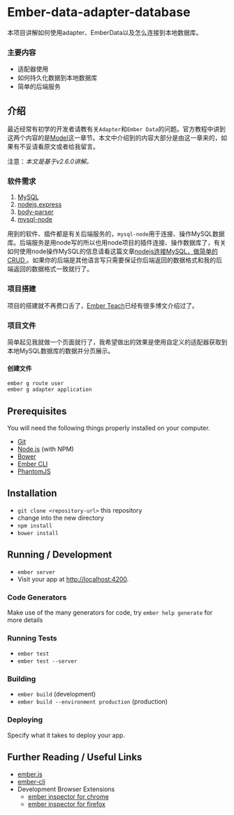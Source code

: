 # Ember-data-adapter-database

本项目讲解如何使用adapter、EmberData以及怎么连接到本地数据库。

### 主要内容

  - 适配器使用
  - 如何持久化数据到本地数据库
  - 简单的后端服务

## 介绍

最近经常有初学的开发者请教有关`Adapter`和`Ember Data`的问题。官方教程中讲到这两个内容的是[Model](https://guides.emberjs.com/v2.6.0/models/)这一章节。本文中介绍到的内容大部分是由这一章来的，如果有不妥请看原文或者给我留言。

注意：*本文是基于v2.6.0讲解。*

### 软件需求

1. [MySQL](http://www.mysql.com/)
2. [nodejs,express](http:nodejs.org)
3. [body-parser](https://github.com/expressjs/body-parser)
4. [mysql-node](https://github.com/mysqljs/mysql)

用到的软件、插件都是有关后端服务的，`mysql-node`用于连接、操作MySQL数据库。后端服务是用node写的所以也用node项目的插件连接、操作数据库了，有关如何使用node操作MySQL的信息请看这篇文章[nodejs连接MySQL，做简单的CRUD
](http://blog.ddlisting.com/2015/11/24/nodejs-dowith-database/)。如果你的后端是其他语言写只需要保证你后端返回的数据格式和我的后端返回的数据格式一致就行了。

### 项目搭建

项目的搭建就不再费口舌了，[Ember Teach](http://blog.ddlisting.com)已经有很多博文介绍过了。

### 项目文件

简单起见我就做一个页面就行了，我希望做出的效果是使用自定义的适配器获取到本地MySQL数据库的数据并分页展示。

#### 创建文件

```
ember g route user
ember g adapter application
```




## Prerequisites

You will need the following things properly installed on your computer.

* [Git](http://git-scm.com/)
* [Node.js](http://nodejs.org/) (with NPM)
* [Bower](http://bower.io/)
* [Ember CLI](http://ember-cli.com/)
* [PhantomJS](http://phantomjs.org/)

## Installation

* `git clone <repository-url>` this repository
* change into the new directory
* `npm install`
* `bower install`

## Running / Development

* `ember server`
* Visit your app at [http://localhost:4200](http://localhost:4200).

### Code Generators

Make use of the many generators for code, try `ember help generate` for more details

### Running Tests

* `ember test`
* `ember test --server`

### Building

* `ember build` (development)
* `ember build --environment production` (production)

### Deploying

Specify what it takes to deploy your app.

## Further Reading / Useful Links

* [ember.js](http://emberjs.com/)
* [ember-cli](http://ember-cli.com/)
* Development Browser Extensions
  * [ember inspector for chrome](https://chrome.google.com/webstore/detail/ember-inspector/bmdblncegkenkacieihfhpjfppoconhi)
  * [ember inspector for firefox](https://addons.mozilla.org/en-US/firefox/addon/ember-inspector/)
